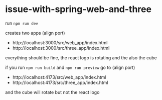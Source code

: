# issue-with-spring-web-and-three

run ```npm run dev```

creates two apps (align port)
- http://localhost:3000/src/web_app/index.html
- http://localhost:3000/src/three_app/index.html

everything should be fine, the react logo is rotating and the also the cube

if you run ```npm run build``` and ```npm run preview``` go to (align port)
- http://localhost:4173/src/web_app/index.html
- http://localhost:4173/src/three_app/index.html

and the cube will rotate but not the react logo
